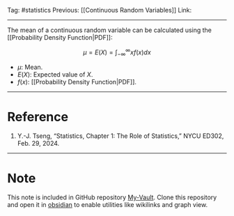 Tag: #statistics 
Previous: [[Continuous Random Variables]]
Link: 

---

The mean of a continuous random variable can be calculated using the [[Probability Density Function|PDF]]:

$$\mu = E(X) = \int_{-\infty}^\infty xf(x)dx$$

- $\mu$: Mean.
- $E(X)$: Expected value of $X$.
- $f(x)$: [[Probability Density Function|PDF]].

---

# Reference

1. Y.-J. Tseng, “Statistics, Chapter 1: The Role of Statistics,” NYCU ED302, Feb. 29, 2024.

---

# Note

This note is included in GitHub repository [My-Vault](https://github.com/LittleD3092/My-Vault.git). Clone this repository and open it in [obsidian](https://obsidian.md/) to enable utilities like wikilinks and graph view.